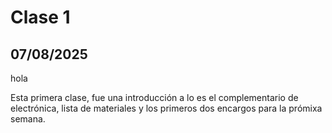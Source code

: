 # Clase 1
## 07/08/2025
hola

Esta primera clase, fue una introducción a lo es el complementario de electrónica, lista de materiales y los primeros dos encargos para la prómixa semana. 
